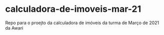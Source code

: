 # calculadora-de-imoveis-mar-21
Repo para o proejto da calculadora de imóveis da turma de Março de 2021 da Awari
